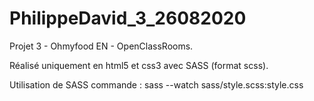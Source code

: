 # PhilippeDavid_3_26082020
Projet 3 - Ohmyfood EN - OpenClassRooms.

Réalisé uniquement en html5 et css3 avec SASS (format scss).


Utilisation de SASS commande : 
  sass --watch sass/style.scss:style.css
